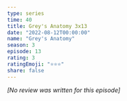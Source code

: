 ```yaml
---
type: series
time: 40
title: Grey's Anatomy 3x13
date: "2022-08-12T00:00:00"
name: "Grey's Anatomy"
season: 3
episode: 13
rating: 3
ratingEmoji: "⭐️⭐️⭐️"
share: false
---
```


*[No review was written for this episode]*